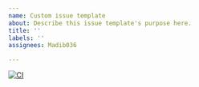 ```yaml
---
name: Custom issue template
about: Describe this issue template's purpose here.
title: ''
labels: ''
assignees: Madib036

---
```


[![CI](https://github.com/Madib036/jubilant-space-yodel/actions/workflows/blank.yml/badge.svg)](https://github.com/Madib036/jubilant-space-yodel/actions/workflows/blank.yml)
